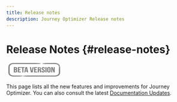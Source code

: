 ```yaml
---
title: Release notes
description: Journey Optimizer Release notes
---
```


# Release Notes {#release-notes}

![](assets/do-not-localize/badge.png)

This page lists all the new features and improvements for Journey Optimizer.
You can also consult the latest [Documentation Updates](documentation-updates.md).